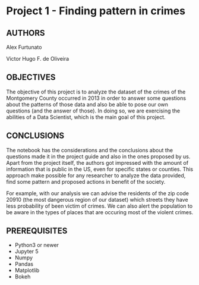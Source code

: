 # Project 1 - Finding pattern in crimes

## AUTHORS

Alex Furtunato

Victor Hugo F. de Oliveira


## OBJECTIVES

The objective of this project is to analyze the dataset of the crimes of the Montgomery County occurred in 2013 in order to answer some questions about the patterns of those data and also be able to pose our own questions (and the answer of those). In doing so, we are exercising the abilities of a Data Scientist, which is the main goal of this project.


## CONCLUSIONS

The notebook has the considerations and the conclusions about the questions made it in the project guide and also in the ones proposed by us. 
Apart from the project itself, the authors got impressed with the amount of information that is public in the US, even for specific states or counties. This approach make possible for any researcher to analyze the data provided, find some pattern and proposed actions in benefit of the society.

For example, with our analysis we can advise the residents of the zip code 20910 (the most dangerous region of our dataset) which streets they have less probability of been victim of crimes. We can also alert the population to be aware in the types of places that are occuring most of the violent crimes.

## PREREQUISITES

- Python3 or newer
- Jupyter 5
- Numpy
- Pandas
- Matplotlib
- Bokeh
